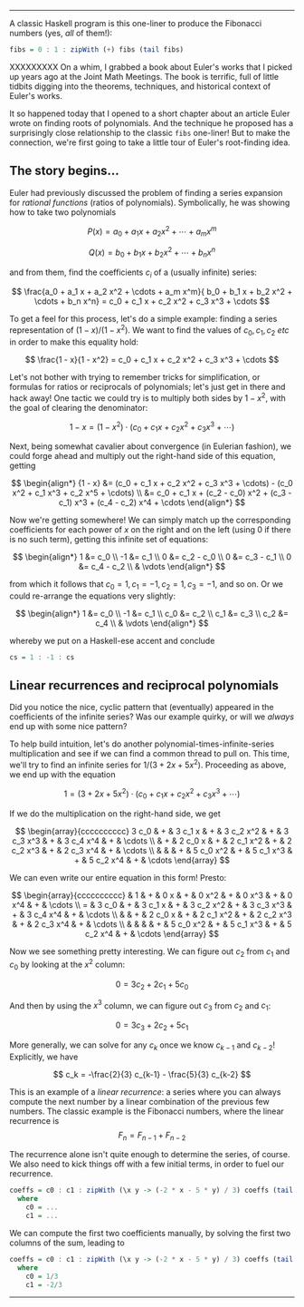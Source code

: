 ---

A classic Haskell program is this one-liner to produce the Fibonacci numbers
(yes, *all* of them!):

```haskell
fibs = 0 : 1 : zipWith (+) fibs (tail fibs)
```

XXXXXXXXX
On a whim, I grabbed a book about Euler's works that I picked up years ago
at the Joint Math Meetings. The book is terrific, full of little tidbits
digging into the theorems, techniques, and historical context of Euler's
works.

It so happened today that I opened to a short chapter about an article Euler
wrote on finding roots of polynomials. And the technique he proposed has a
surprisingly close relationship to the classic `fibs` one-liner! But to
make the connection, we're first going to take a little tour of Euler's
root-finding idea.

## The story begins...

Euler had previously discussed the problem of finding a series expansion
for *rational functions* (ratios of polynomials). Symbolically, he was
showing how to take two polynomials

$$ P(x) = a_0 + a_1 x + a_2 x^2 + \cdots + a_m x^m $$

$$ Q(x) = b_0 + b_1 x + b_2 x^2 + \cdots + b_n x^n $$

and from them, find the coefficients $c_i$ of a (usually infinite) series:

$$ \frac{a_0 + a_1 x + a_2 x^2 + \cdots + a_m x^m}{ b_0 + b_1 x + b_2 x^2 + \cdots + b_n x^n} = c_0 + c_1 x + c_2 x^2 + c_3 x^3 + \cdots $$

To get a feel for this process, let's do a simple example: finding a series representation
of $(1 - x) / (1 - x^2)$. We want to find the values of  $c_0, c_1, c_2$  *etc* in order to make this equality hold:

$$ \frac{1 - x}{1 - x^2} = c_0 + c_1 x + c_2 x^2 + c_3 x^3 + \cdots $$

Let's not bother with trying to remember tricks for simplification, or formulas for
ratios or reciprocals of polynomials;
let's just get in there and hack away! One tactic we could try is to multiply both sides by
 $1 - x^2$, with the goal of clearing the denominator:

$$ {1 - x} = (1 - x^2) \cdot (c_0 + c_1 x + c_2 x^2 + c_3 x^3 + \cdots) $$

Next, being somewhat cavalier about convergence (in Eulerian fashion), we could forge ahead
and multiply out the
right-hand side of this equation, getting

$$ \begin{align*}
{1 - x} &=  (c_0 + c_1 x + c_2 x^2 + c_3 x^3 + \cdots) - (c_0 x^2 + c_1 x^3 + c_2 x^5 + \cdots) \\
&= c_0 + c_1 x + (c_2 - c_0) x^2 + (c_3 - c_1) x^3 + (c_4 - c_2) x^4 + \cdots
\end{align*}
$$

Now we're getting somewhere! We can simply match up the corresponding coefficients for
each power of $x$ on the right and on the left (using 0 if there is no such term),
getting this infinite set of equations:

$$ \begin{align*}
1 &= c_0 \\
-1 &= c_1 \\
0 &= c_2 - c_0 \\
0 &= c_3 - c_1 \\
0 &= c_4 - c_2 \\
  & \vdots
\end{align*}
$$

from which it follows that $c_0 = 1, c_1 = -1, c_2 = 1, c_3 = -1$, and so on. Or
we could re-arrange the equations very slightly:

$$ \begin{align*}
1 &= c_0 \\
-1 &= c_1 \\
c_0 &= c_2 \\
c_1 &= c_3 \\
c_2 &= c_4 \\
  & \vdots
\end{align*}
$$

whereby we put on a Haskell-ese accent and conclude

```haskell
cs = 1 : -1 : cs
```

## Linear recurrences and reciprocal polynomials

Did you notice the nice, cyclic pattern that (eventually) appeared in the
coefficients of the infinite series? Was our example quirky, or will we
*always* end up with some nice pattern?

To help build intuition, let's do another polynomial-times-infinite-series
multiplication and see if we can find a common thread to pull on. This time,
we'll try to find an infinite series for $1 / (3 + 2x + 5x^2)$.
Proceeding as above, we end up with the equation

$$ 1 = (3 + 2x + 5x^2) \cdot (c_0 + c_1 x + c_2 x^2 + c_3 x^3 + \cdots) $$

If we do the multiplication on the right-hand side, we get

$$
\begin{array}{cccccccccc}
3 c_0 & + & 3 c_1 x & + & 3 c_2 x^2 & + & 3 c_3 x^3 & + & 3 c_4 x^4 & + & \cdots \\
      & + & 2 c_0 x & + & 2 c_1 x^2 & + & 2 c_2 x^3 & + & 2 c_3 x^4 & + & \cdots \\
      &   &         & + & 5 c_0 x^2 & + & 5 c_1 x^3 & + & 5 c_2 x^4 & + & \cdots
\end{array}
$$

We can even write our entire equation in this form! Presto:

$$
\begin{array}{cccccccccc}
  &     1 & + &     0 x & + &     0 x^2 & + &     0 x^3 & + &     0 x^4 & + & \cdots \\
= & 3 c_0 & + & 3 c_1 x & + & 3 c_2 x^2 & + & 3 c_3 x^3 & + & 3 c_4 x^4 & + & \cdots \\
  &       & + & 2 c_0 x & + & 2 c_1 x^2 & + & 2 c_2 x^3 & + & 2 c_3 x^4 & + & \cdots \\
  &       &   &         & + & 5 c_0 x^2 & + & 5 c_1 x^3 & + & 5 c_2 x^4 & + & \cdots
\end{array}
$$

Now we see something pretty interesting. We can figure out $c_2$ from
$c_1$ and $c_0$  by looking at the $x^2$ column:

$$ 0 = 3 c_2 + 2 c_1 + 5 c_0 $$

And then by using the $x^3$ column, we can figure out $c_3$ from
$c_2$ and $c_1$:

$$ 0 = 3 c_3 + 2 c_2 + 5 c_1 $$

More generally, we can solve for any $c_k$ once we know $c_{k-1}$ and
$c_{k-2}$! Explicitly, we have

$$ c_k = -\frac{2}{3} c_{k-1} - \frac{5}{3} c_{k-2} $$

This is an example of a *linear recurrence*: a series where you can always compute
the next number by a linear combination of the previous few numbers. The classic
example is the Fibonacci numbers, where the linear recurrence is
$$F_n = F_{n-1} + F_{n-2}$$

The recurrence alone isn't quite enough to determine the series, of course. We also need
to kick things off with a few initial terms, in order to fuel our recurrence.

```haskell
coeffs = c0 : c1 : zipWith (\x y -> (-2 * x - 5 * y) / 3) coeffs (tail coeffs)
  where
    c0 = ...
    c1 = ...
```

We can compute the first two coefficients manually, by solving the first two columns of
the sum, leading to

```haskell
coeffs = c0 : c1 : zipWith (\x y -> (-2 * x - 5 * y) / 3) coeffs (tail coeffs)
  where
    c0 = 1/3
    c1 = -2/3
```

---
